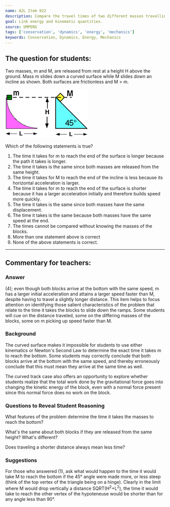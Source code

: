 ```yaml
---
name: A2L Item 022
description: Compare the travel times of two different masses travelling down differently-shaped ramps.
goal: Link energy and kinematic quantities.
source: UMPERG
tags: ['conservation', 'dynamics', 'energy', 'mechanics']
keywords: Conservation, Dynamics, Energy, Mechanics
---
```


## The question for students:

Two masses, m and M, are released from rest at a height H above the
ground.  Mass m slides down a curved surface while M slides down an
incline as shown.  Both surfaces are frictionless and M > m.

![Item022_fig1.gif](../images/Item022_fig1.gif)

Which of the following statements is true?

1. The time it takes for m to reach the end of the surface is longer because the path it takes is longer.
2. The time it takes is the same since both masses are released from the same height.
3. The time it takes for M to reach the end of the incline is less because its horizontal acceleration is larger.
4. The time it takes for m to reach the end of the surface is shorter because it has a larger acceleration initially and therefore builds speed more quickly.
5. The time it takes is the same since both masses have the same displacement.
6. The time it takes is the same because both masses have the same speed at the end.
7. The times cannot be compared without knowing the masses of the blocks.
8. More than one statement above is correct
9. None of the above statements is correct.


<hr/>

## Commentary for teachers:

### Answer

(4); even though both blocks arrive at the bottom with the same speed, m
has a larger initial acceleration and attains a larger speed faster than
M, despite having to travel a slightly longer distance.  This item helps
to focus attention on identifying those salient characteristics of the
problem that relate to the time it takes the blocks to slide down the
ramps.   Some students will cue on the distance traveled, some on the
differing masses of the blocks, some on m picking up speed faster than
M.

### Background

The curved surface makes it impossible for students to use either
kinematics or Newton's Second Law to determine the exact time it takes m
to reach the bottom.  Some students may correctly conclude that both
blocks arrive at the bottom with the same speed, and thereby erroneously
conclude that this must mean they arrive at the same time as well.

The curved track case also offers an opportunity to explore whether
students realize that the total work done by the gravitational force
goes into changing the kinetic energy of the block, even with a normal
force present since this normal force does no work on the block.

### Questions to Reveal Student Reasoning

What features of the problem determine the time it takes the masses to
reach the bottom?

What's the same about both blocks if they are released from the same
height?  What's different?

Does traveling a shorter distance always mean less time?

### Suggestions

For those who answered (1), ask what would happen to the time it would
take M to reach the bottom if the 45&deg; angle were made more, or less
steep (think of the top vertex of the triangle being on a hinge). 
Clearly in the limit where M would drop vertically a distance
SQRT(H<sup>2</sup>+L<sup>2</sup>), the time it would take to reach the
other vertex of the hypoteneuse would be shorter than for any angle less
than 90&deg;.
